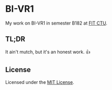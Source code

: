 # BI-VR1

My work on BI-VR1 in semester B182 at [FIT CTU](https://fit.cvut.cz/en).

## TL;DR

It ain't mutch, but it's an honest work. :thumbsup:

## License

Licensed under the [MIT License](LICENSE).

